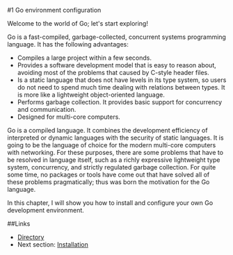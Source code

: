 #1 Go environment configuration

Welcome to the world of Go; let's start exploring!

Go is a fast-compiled, garbage-collected, concurrent systems programming language. It has the following advantages:

- Compiles a large project within a few seconds.
- Provides a software development model that is easy to reason about, avoiding most of the problems that caused by C-style header files.
- Is a static language that does not have levels in its type system, so users do not need to spend much time dealing with relations between types. It is more like a lightweight object-oriented language.
- Performs garbage collection. It provides basic support for concurrency and communication.
- Designed for multi-core computers.

Go is a compiled language. It combines the development efficiency of interpreted or dynamic languages with the security of static languages. It is going to be the language of choice for the modern multi-core computers with networking. For these purposes, there are some problems that have to be resolved in language itself, such as a richly expressive lightweight type system, concurrency, and strictly regulated garbage collection. For quite some time, no packages or tools have come out that have solved all of these problems pragmatically; thus was born the motivation for the Go language.

In this chapter, I will show you how to install and configure your own Go development environment.

##Links
- [Directory](preface.md)
- Next section: [Installation](01.1.md)
